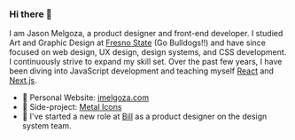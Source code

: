 ### Hi there 👋

I am Jason Melgoza, a product designer and front-end developer. I studied Art and Graphic Design at [Fresno State](https://www.fresnostate.edu/) (Go Bulldogs!!) and have since focused on web design, UX design, design systems, and CSS development. I continuously strive to expand my skill set. Over the past few years, I have been diving into JavaScript development and teaching myself [React](https://react.dev/) and [Next.js](https://nextjs.org/).

- 📔 Personal Website: [jmelgoza.com](https://jmelgoza.com)
- 🤘 Side-project: [Metal Icons](https://www.metal-icons.com)
- 🌱 I've started a new role at [Bill](https://bill.com) as a product designer on the design system team.
